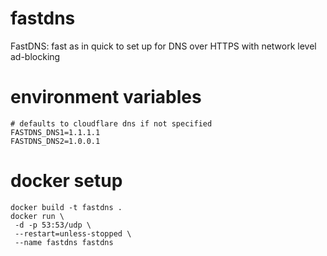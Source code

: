 # fastdns
FastDNS: fast as in quick to set up for DNS over HTTPS with network level ad-blocking

# environment variables
```
# defaults to cloudflare dns if not specified
FASTDNS_DNS1=1.1.1.1
FASTDNS_DNS2=1.0.0.1 
```

# docker setup
```
docker build -t fastdns .
docker run \
 -d -p 53:53/udp \
 --restart=unless-stopped \
 --name fastdns fastdns
```
